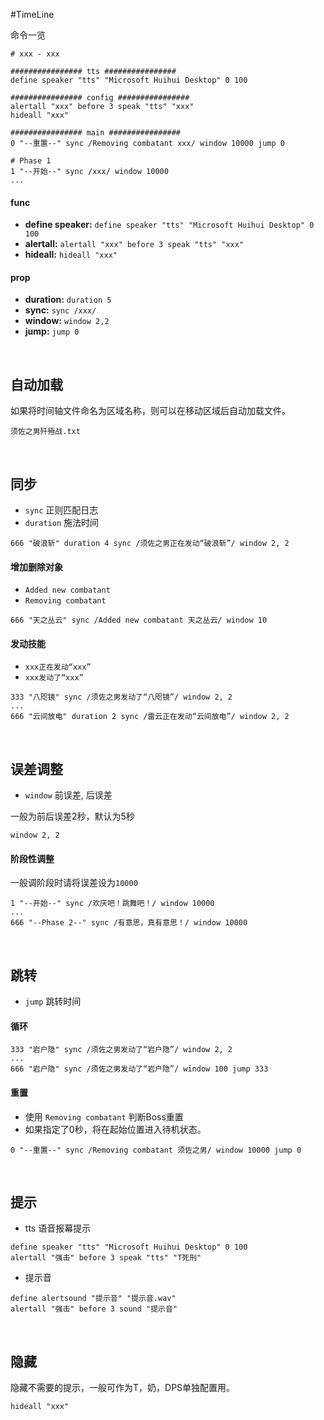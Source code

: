 #TimeLine

命令一览

```
# xxx - xxx

################ tts ################
define speaker "tts" "Microsoft Huihui Desktop" 0 100

################ config ################
alertall "xxx" before 3 speak "tts" "xxx"
hideall "xxx"

################ main ################
0 "--重置--" sync /Removing combatant xxx/ window 10000 jump 0

# Phase 1
1 "--开始--" sync /xxx/ window 10000
...
```

#### func
- **define speaker:** `define speaker "tts" "Microsoft Huihui Desktop" 0 100`
- **alertall:** `alertall "xxx" before 3 speak "tts" "xxx"`
- **hideall:** `hideall "xxx"`

#### prop
- **duration:** `duration 5`
- **sync:** `sync /xxx/`
- **window:** `window 2,2`
- **jump:** `jump 0`

<br />

## 自动加载

如果将时间轴文件命名为区域名称，则可以在移动区域后自动加载文件。

```
须佐之男歼殛战.txt
```

<br />

## 同步

- `sync` 正则匹配日志
- `duration` 施法时间


```
666 "破浪斩" duration 4 sync /须佐之男正在发动“破浪斩”/ window 2, 2
```

#### 增加删除对象

- `Added new combatant`
- `Removing combatant`

```
666 "天之丛云" sync /Added new combatant 天之丛云/ window 10
```

#### 发动技能

- `xxx正在发动“xxx”`
- `xxx发动了“xxx”`

```
333 "八咫镜" sync /须佐之男发动了“八咫镜”/ window 2, 2
...
666 "云间放电" duration 2 sync /雷云正在发动“云间放电”/ window 2, 2
```

<br />

## 误差调整

- `window` 前误差, 后误差

一般为前后误差2秒，默认为5秒

```
window 2, 2
```

#### 阶段性调整

一般调阶段时请将误差设为`10000`

```
1 "--开始--" sync /欢庆吧！跳舞吧！/ window 10000
...
666 "--Phase 2--" sync /有意思，真有意思！/ window 10000
```

<br />

## 跳转

- `jump` 跳转时间

#### 循环

```
333 "岩户隐" sync /须佐之男发动了“岩户隐”/ window 2, 2
...
666 "岩户隐" sync /须佐之男发动了“岩户隐”/ window 100 jump 333
```

#### 重置

- 使用 `Removing combatant` 判断Boss重置
- 如果指定了0秒，将在起始位置进入待机状态。

```
0 "--重置--" sync /Removing combatant 须佐之男/ window 10000 jump 0
```

<br />

## 提示

- tts 语音报幕提示

```
define speaker "tts" "Microsoft Huihui Desktop" 0 100
alertall "强击" before 3 speak "tts" "T死刑"
```
- 提示音

```
define alertsound "提示音" "提示音.wav"
alertall "强击" before 3 sound "提示音"
```

<br />

## 隐藏

隐藏不需要的提示，一般可作为T，奶，DPS单独配置用。

```
hideall "xxx"
```